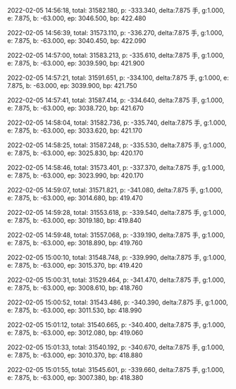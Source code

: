 2022-02-05 14:56:18, total: 31582.180, p: -333.340, delta:7.875 手, g:1.000, e: 7.875, b: -63.000, ep: 3046.500, bp: 422.480

2022-02-05 14:56:39, total: 31573.110, p: -336.270, delta:7.875 手, g:1.000, e: 7.875, b: -63.000, ep: 3040.450, bp: 422.090

2022-02-05 14:57:00, total: 31583.213, p: -335.610, delta:7.875 手, g:1.000, e: 7.875, b: -63.000, ep: 3039.590, bp: 421.900

2022-02-05 14:57:21, total: 31591.651, p: -334.100, delta:7.875 手, g:1.000, e: 7.875, b: -63.000, ep: 3039.900, bp: 421.750

2022-02-05 14:57:41, total: 31587.414, p: -334.640, delta:7.875 手, g:1.000, e: 7.875, b: -63.000, ep: 3038.720, bp: 421.670

2022-02-05 14:58:04, total: 31582.736, p: -335.740, delta:7.875 手, g:1.000, e: 7.875, b: -63.000, ep: 3033.620, bp: 421.170

2022-02-05 14:58:25, total: 31587.248, p: -335.530, delta:7.875 手, g:1.000, e: 7.875, b: -63.000, ep: 3025.830, bp: 420.170

2022-02-05 14:58:46, total: 31573.401, p: -337.370, delta:7.875 手, g:1.000, e: 7.875, b: -63.000, ep: 3023.990, bp: 420.170

2022-02-05 14:59:07, total: 31571.821, p: -341.080, delta:7.875 手, g:1.000, e: 7.875, b: -63.000, ep: 3014.680, bp: 419.470

2022-02-05 14:59:28, total: 31553.618, p: -339.540, delta:7.875 手, g:1.000, e: 7.875, b: -63.000, ep: 3019.180, bp: 419.840

2022-02-05 14:59:48, total: 31557.068, p: -339.190, delta:7.875 手, g:1.000, e: 7.875, b: -63.000, ep: 3018.890, bp: 419.760

2022-02-05 15:00:10, total: 31548.748, p: -339.990, delta:7.875 手, g:1.000, e: 7.875, b: -63.000, ep: 3015.370, bp: 419.420

2022-02-05 15:00:31, total: 31529.464, p: -341.470, delta:7.875 手, g:1.000, e: 7.875, b: -63.000, ep: 3008.610, bp: 418.760

2022-02-05 15:00:52, total: 31543.486, p: -340.390, delta:7.875 手, g:1.000, e: 7.875, b: -63.000, ep: 3011.530, bp: 418.990

2022-02-05 15:01:12, total: 31540.665, p: -340.400, delta:7.875 手, g:1.000, e: 7.875, b: -63.000, ep: 3012.080, bp: 419.060

2022-02-05 15:01:33, total: 31540.192, p: -340.670, delta:7.875 手, g:1.000, e: 7.875, b: -63.000, ep: 3010.370, bp: 418.880

2022-02-05 15:01:55, total: 31545.601, p: -339.660, delta:7.875 手, g:1.000, e: 7.875, b: -63.000, ep: 3007.380, bp: 418.380